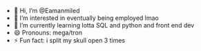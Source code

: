 - 👋 Hi, I’m @Eamanmiled
- 👀 I’m interested in eventually being employed lmao
- 🌱 I’m currently learning lotta SQL and python and front end dev
- 😄 Pronouns: mega/tron
- ⚡ Fun fact: i split my skull open 3 times 

<!---
Eamanmiled/Eamanmiled is a ✨ special ✨ repository because its `README.md` (this file) appears on your GitHub profile.
You can click the Preview link to take a look at your changes.
--->
